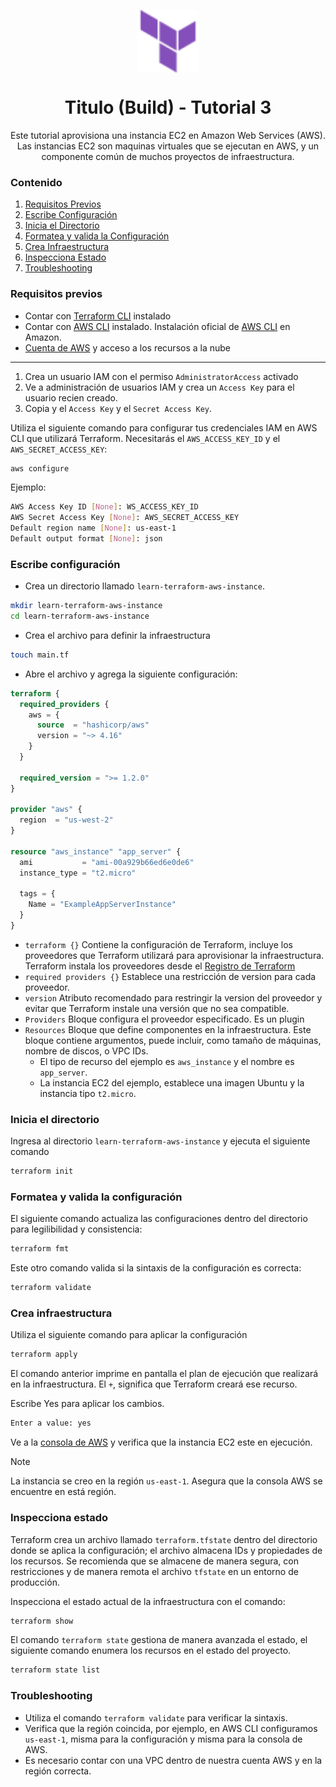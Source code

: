 <p align='center'><img src='https://raw.githubusercontent.com/maycloud-mx/ilustraciones/ee27844a4ec7810ee6eab8770fc6c1828fd7772c/logotipos/terraform-logo.svg' align='center' height='100'></p>

<h1 align='center'>Titulo (Build) - Tutorial 3</h1>

<p align='center'>Este tutorial aprovisiona una instancia EC2 en Amazon Web Services (AWS). Las instancias EC2 son maquinas virtuales que se ejecutan en AWS, y un componente común de muchos proyectos de infraestructura.</p>

### Contenido

1. [Requisitos Previos](#requisitos-previos)
2. [Escribe Configuración](#escribe-configuración)
3. [Inicia el Directorio](#inicia-el-directorio)
4. [Formatea y valida la Configuración](#formatea-y-valida-la-configuración)
5. [Crea Infraestructura](#crea-infraestructura)
6. [Inspecciona Estado](#inspecciona-estado)
7. [Troubleshooting](#troubleshooting)

### Requisitos previos

- Contar con [Terraform CLI](/aws-tutorial/1-install/terraform-instalacion-debian.sh) instalado
- Contar con [AWS CLI](awscli-instalacion.sh) instalado. Instalación oficial de [AWS CLI](https://docs.aws.amazon.com/cli/latest/userguide/getting-started-install.html) en Amazon.
- [Cuenta de AWS](https://aws.amazon.com/free) y acceso a los recursos a la nube

---

1. Crea un usuario IAM con el permiso `AdministratorAccess` activado
2. Ve a administración de usuarios IAM y crea un `Access Key` para el usuario recien creado.
3. Copia y el `Access Key` y el `Secret Access Key`.

Utiliza el siguiente comando para configurar tus credenciales IAM en AWS CLI que utilizará Terraform. Necesitarás el `AWS_ACCESS_KEY_ID` y el `AWS_SECRET_ACCESS_KEY`:

```sh
aws configure
```

Ejemplo: 

```sh
AWS Access Key ID [None]: WS_ACCESS_KEY_ID
AWS Secret Access Key [None]: AWS_SECRET_ACCESS_KEY
Default region name [None]: us-east-1
Default output format [None]: json
```

### Escribe configuración

- Crea un directorio llamado `learn-terraform-aws-instance`.

```sh
mkdir learn-terraform-aws-instance
cd learn-terraform-aws-instance
```

- Crea el archivo para definir la infraestructura

```sh
touch main.tf
```

- Abre el archivo y agrega la siguiente configuración:

```tf
terraform {
  required_providers {
    aws = {
      source  = "hashicorp/aws"
      version = "~> 4.16"
    }
  }

  required_version = ">= 1.2.0"
}

provider "aws" {
  region  = "us-west-2"
}

resource "aws_instance" "app_server" {
  ami           = "ami-00a929b66ed6e0de6"
  instance_type = "t2.micro"

  tags = {
    Name = "ExampleAppServerInstance"
  }
}

```

- `terraform {}` Contiene la configuración de Terraform, incluye los proveedores que Terraform utilizará para aprovisionar la infraestructura. Terraform instala los proveedores desde el [Registro de Terraform](https://registry.terraform.io/?product_intent=terraform)
- `required providers {}` Establece una restricción de version para cada proveedor.
- `version` Atributo recomendado para restringir la version del proveedor y evitar que Terraform instale una versión que no sea compatible.
- `Providers` Bloque configura el proveedor especificado. Es un plugin
- `Resources` Bloque que define componentes en la infraestructura. Este bloque contiene argumentos, puede incluir, como tamaño de máquinas, nombre de discos, o VPC IDs.
    - El tipo de recurso del ejemplo es `aws_instance` y el nombre es `app_server`.
    - La instancia EC2 del ejemplo, establece una imagen Ubuntu y la instancia tipo `t2.micro`.

### Inicia el directorio

Ingresa al directorio `learn-terraform-aws-instance` y ejecuta el siguiente comando

```sh
terraform init
```

### Formatea y valida la configuración

El siguiente comando actualiza las configuraciones dentro del directorio para legilibilidad y consistencia:

```sh
terraform fmt
```

Este otro comando valida si la sintaxis de la configuración es correcta:

```sh
terraform validate
```

### Crea infraestructura

Utiliza el siguiente comando para aplicar la configuración

```sh
terraform apply
```

El comando anterior imprime en pantalla el plan de ejecución que realizará en la infraestructura. El `+`, significa que Terraform creará ese recurso.

Escribe Yes para aplicar los cambios.

```sh
Enter a value: yes
```

Ve a la [consola de AWS](https://console.aws.amazon.com/ec2/v2/home?region=us-west-2#Instances:sort=instanceId) y verifica que la instancia EC2 este en ejecución.

> [!Note]
> La instancia se creo en la región `us-east-1`. Asegura que la consola AWS se encuentre en está región.

### Inspecciona estado

Terraform crea un archivo llamado `terraform.tfstate` dentro del directorio donde se aplica la configuración; el archivo almacena IDs y propiedades de los recursos. Se recomienda que se almacene de manera segura, con restricciones y de manera remota el archivo `tfstate` en un entorno de producción.

Inspecciona el estado actual de la infraestructura con el comando:

```sh
terraform show
```

El comando `terraform state` gestiona de manera avanzada el estado, el siguiente comando enumera los recursos en el estado del proyecto.

```sh
terraform state list
```

### Troubleshooting

- Utiliza el comando `terraform validate` para verificar la sintaxis.
- Verifica que la región coincida, por ejemplo, en AWS CLI configuramos `us-east-1`, misma para la configuración y misma para la consola de AWS.
- Es necesario contar con una VPC dentro de nuestra cuenta AWS y en la región correcta.
